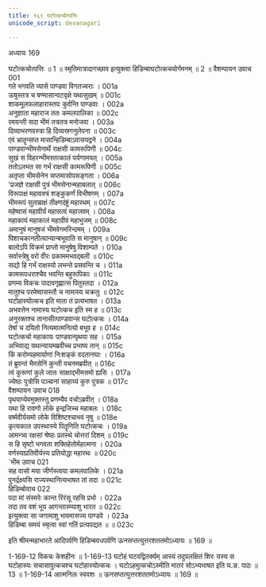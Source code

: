 ```yaml
---
title: १६९ घटोत्कचोत्पत्तिः
unicode_script: devanagari

---
```



अध्यायः 169

घटोत्कचोत्पत्तिः ॥ 1 ॥ स्मृतिमात्रादागच्छाव इत्युक्त्वा हिडिम्बाघटोत्कचयोर्गमनम् ॥ 2 ॥
वैशम्पायन उवाच 	001  
गते भगवति व्यासे पाण्डवा विगतज्वराः ।	001a  
ऊषुस्तत्र च षण्मासान्वटवृक्षे यथासुखम् ॥	001c  
शाकमूलफलाहारास्तपः कुर्वन्ति पाण्डवाः ।	002a  
अनुज्ञाता महाराज ततः कमलपालिका ॥	002c  
रमयन्ती सदा भीमं तत्रतत्र मनोजवा ।	003a  
दिव्याभरणवस्त्रा हि दिव्यस्रगनुलेपना ॥	003c  
एवं भ्रातॄन्सप्त मासान्हिडिम्बाऽवासयद्वने ।	004a  
पाण्डवान्भीमसेनार्थे राक्षसी कामरूपिणी ॥	004c  
सुखं स विहरन्भीमस्तत्कालं पर्यणामयत् ।	005a  
ततोऽलभत सा गर्भं राक्षसी कामरूपिणी ॥	005c  
अतृप्ता भीमसेनेन सप्तमासोपसङ्गता ।	006a  
'प्रजज्ञे राक्षसी पुत्रं भीमसेनान्महाबलात् ॥	006c  
विरूपाक्षं महावक्त्रं शङ्कुकर्णं विभीषणम् ।	007a  
भीमरूपं सुताम्राक्षं तीक्ष्णदंष्ट्रं महारथम् ॥	007c  
महेष्वासं महावीर्यं महासत्वं महाजवम् ।	008a  
महाकायं महाकालं महाग्रीवं महाभुजम् ॥	008c  
अमानुषं मानुषजं भीमवेगमरिन्दमम् ।	009a  
पिशाचकानतीत्यान्यान्बभूवाति स मानुषान् ॥	009c  
बालोऽपि विक्रमं प्राप्तो मानुषेषु विशाम्पते ।	010a  
सर्वास्त्रेषु वरो वीरः प्रकाममभवद्बली ॥	010c  
सद्यो हि गर्भं राक्षस्यो लभन्ते प्रसवन्ति च ।	011a  
कामरूपधराश्चैव भवन्ति बहुरूपिकाः ॥	011c  
प्रणम्य विकचः पादावगृह्णात्स पितुस्तदा ।	012a  
मातुश्च परमेष्वासस्तौ च नामास्य चक्रतुः ॥	012c  
घटोहास्योत्कच इति माता तं प्रत्यभाषत ।	013a  
अभवत्तेन नामास्य घटोत्कच इति स्म ह ॥	013c  
अनुरक्तश्च तानासीत्पाण्डवान्स घटोत्कचः ।	014a  
तेषां च दयितो नित्यमात्मनित्यो बभूव ह ॥	014c  
घटोत्कचो महाकायः पाण्डवान्पृथया सह ।	015a  
अभिवाद्य यथान्यायमब्रवीच्च प्रभाष्य तान् ॥	015c  
किं करोम्यहमार्याणां निःशङ्कं वदतानघाः ।	016a  
तं ब्रुवन्तं भैमसेनिं कुन्ती वचनमब्रवीत् ॥	016c  
त्वं कुरूणां कुले जातः साक्षाद्भीमसमो ह्यसि ।	017a  
ज्येष्ठः पुत्रोसि पञ्चानां साहाय्यं कुरु पुत्रक ॥	017c  
वैशम्पायन उवाच 	018  
पृथयाप्येवमुक्तस्तु प्रणम्यैव वचोऽब्रवीत् ।	018a  
यथा हि रावणो लोके इन्द्रजिच्च महाबलः ।	018c  
वर्ष्मवीर्यसमो लोके विशिष्टश्चाभवं नृषु ॥	018e  
कृत्यकाल उपस्थास्ये पितॄनिति घटोत्कचः ।	019a  
आमन्त्र्य रक्षसां श्रेष्ठः प्रतस्थे चोत्तरां दिशम् ॥	019c  
स हि सृष्टो भगवता शक्तिहेतोर्महात्मना ।	020a  
वर्णस्याप्रतिवीर्यस्य प्रतियोद्धा महारथः ॥	020c  
`भीम उवाच 	021  
सह वासो मया जीर्णस्त्वया कमलपालिके ।	021a  
पुनर्द्रक्ष्यसि राज्यस्थानित्यभाषत तां तदा ॥	021c  
हिडिम्बोवाच 	022  
पदा मां संस्मरेः कान्त रिरंसू रहसि प्रभो ।	022a  
तदा तव वशं भूय आगन्तास्म्याशु भारत ॥	022c  
इत्युक्त्वा सा जगामाशु भावमासज्य पाण्डवे ।	023a  
हिडिम्बा समयं स्मृत्वा स्वां गतिं प्रत्यपद्यत ॥ ॥	023c  

इति श्रीमन्महाभारते आदिपर्वणि हिडिम्बवधपर्वणि ऊनसप्तत्युत्तरशततमोऽध्यायः ॥ 169 ॥

1-169-12 विकचः केशहीनः ॥ 1-169-13 घटोहं घटवद्वितर्क्यम् आस्यं तदुपलक्षितं शिरः यस्य स घटोहास्यः सचासावुत्कचश्च घटोहास्योत्कचः । घटोऽहमुत्कचोऽस्मीति मातरं सोऽभ्यभाषत इति घ.ङ. पाठः ॥ 13 ॥ 1-169-14 आत्मनिलः स्ववशः ॥ ऊनसप्तत्युत्तरशततमोऽध्यायः ॥ 169 ॥